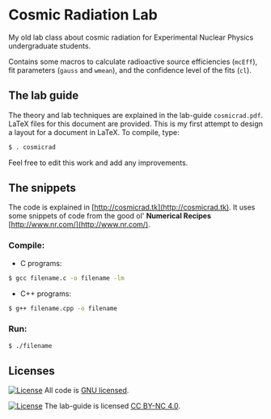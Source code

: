 # Cosmic Radiation Lab

My old lab class about cosmic radiation for Experimental Nuclear Physics undergraduate students.

Contains some macros to calculate radioactive source efficiencies (`mcEff`), fit parameters (`gauss` and `wmean`), and the confidence level of the fits (`cl`).

## The lab guide

The theory and lab techniques are explained in the lab-guide `cosmicrad.pdf`. LaTeX files for this document are provided. This is my first attempt to design a layout for a document in LaTeX. To compile, type:

```bash
$ . cosmicrad
```

Feel free to edit this work and add any improvements.

## The snippets

The code is explained in [http://cosmicrad.tk](http://cosmicrad.tk). It uses some snippets of code from the good ol' **Numerical Recipes** [http://www.nr.com/](http://www.nr.com/).

### Compile:

 * C programs:

```bash
$ gcc filename.c -o filename -lm
```

 * C++ programs:

```bash
$ g++ filename.cpp -o filename
```

### Run:

```bash
$ ./filename
```

## Licenses

[![License](https://img.shields.io/badge/GNU-license-green.svg?style=flat)](https://opensource.org/licenses/GPL-2.0)
All code is [GNU licensed](https://opensource.org/licenses/GPL-2.0).

[![License](https://img.shields.io/badge/CC-BY_NC_4-green.svg?style=flat)](http://creativecommons.org/licenses/by-nc/4.0/legalcode)
The lab-guide is licensed [CC BY-NC 4.0](http://creativecommons.org/licenses/by-nc/4.0/legalcode).
